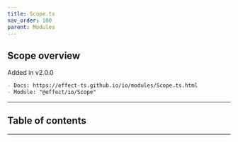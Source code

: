 ```yaml
---
title: Scope.ts
nav_order: 100
parent: Modules
---
```


## Scope overview

Added in v2.0.0

```md
- Docs: https://effect-ts.github.io/io/modules/Scope.ts.html
- Module: "@effect/io/Scope"
```

---

<h2 class="text-delta">Table of contents</h2>

---
